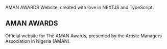 AMAN AWARDS Website, created with love in NEXTJS and TypeScript.

## AMAN AWARDS

Official website for The AMAN Awards, presented by the Artiste Managers Association in Nigeria (AMAN).
